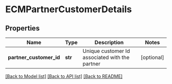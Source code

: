 # ECMPartnerCustomerDetails

## Properties
Name | Type | Description | Notes
------------ | ------------- | ------------- | -------------
**partner_customer_id** | **str** | Unique customer Id associated with the partner | [optional] 

[[Back to Model list]](../README.md#documentation-for-models) [[Back to API list]](../README.md#documentation-for-api-endpoints) [[Back to README]](../README.md)

